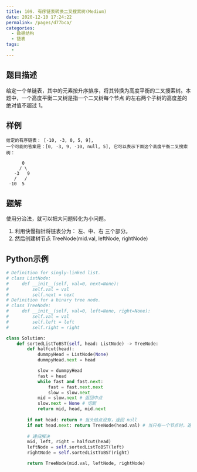 ```yaml
---
title: 109. 有序链表转换二叉搜索树(Medium)
date: 2020-12-10 17:24:22
permalink: /pages/d77bca/
categories:
  - 数据结构
  - 链表
tags:
  - 
---
```


## 题目描述

给定一个单链表，其中的元素按升序排序，将其转换为高度平衡的二叉搜索树。本题中，一个高度平衡二叉树是指一个二叉树每个节点 的左右两个子树的高度差的绝对值不超过 1。

## 样例

```
给定的有序链表： [-10, -3, 0, 5, 9],
一个可能的答案是：[0, -3, 9, -10, null, 5], 它可以表示下面这个高度平衡二叉搜索树：

      0
     / \
   -3   9
   /   /
 -10  5
```

## 题解

使用分治法，就可以把大问题转化为小问题。

1. 利用快慢指针将链表分为： 左、中、右 三个部分。
2. 然后创建树节点 TreeNode(mid.val, leftNode, rightNode)

## Python示例

```python
# Definition for singly-linked list.
# class ListNode:
#     def __init__(self, val=0, next=None):
#         self.val = val
#         self.next = next
# Definition for a binary tree node.
# class TreeNode:
#     def __init__(self, val=0, left=None, right=None):
#         self.val = val
#         self.left = left
#         self.right = right

class Solution:
    def sortedListToBST(self, head: ListNode) -> TreeNode:
        def halfcut(head):
            dummpyHead = ListNode(None)
            dummpyHead.next = head 

            slow = dummpyHead
            fast = head 
            while fast and fast.next:
                fast = fast.next.next
                slow = slow.next 
            mid = slow.next # 返回中点
            slow.next = None # 切断
            return mid, head, mid.next
        
        if not head: return # 当头结点没有，返回 null
        if not head.next: return TreeNode(head.val) # 当只有一个节点时，返回TreeNode
        
        # 递归解决
        mid, left, right = halfcut(head) 
        leftNode = self.sortedListToBST(left) 
        rightNode = self.sortedListToBST(right)

        return TreeNode(mid.val, leftNode, rightNode)
```


